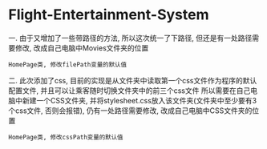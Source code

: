# Flight-Entertainment-System

一. 由于又增加了一些带路径的方法, 所以这次统一了下路径, 但还是有一处路径需要修改, 改成自己电脑中Movies文件夹的位置

    HomePage类, 修改filePath变量的默认值


二. 此次添加了css, 目前的实现是从文件夹中读取第一个css文件作为程序的默认配置文件, 并且可以让乘客随时切换文件夹中的前三个css文件 所以需要在自己电脑中新建一个CSS文件夹, 并将stylesheet.css放入该文件夹(文件夹中至少要有3个css文件, 否则会报错), 仍有一处路径需要修改, 改成自己电脑中CSS文件夹的位置

    HomePage类, 修改cssPath变量的默认值
    
